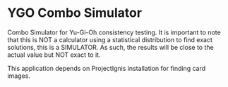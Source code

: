 # YGO Combo Simulator
 Combo Simulator for Yu-Gi-Oh consistency testing. It is important to note that this is NOT a calculator using a statistical distribution to find exact solutions, this is a SIMULATOR. As such, the results will be close to the actual value but NOT exact to it.

This application depends on ProjectIgnis installation for finding card images.
